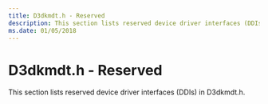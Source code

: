 ```yaml
---
title: D3dkmdt.h - Reserved
description: This section lists reserved device driver interfaces (DDIs) in D3dkmdt.h.
ms.date: 01/05/2018
---
```


# <span id="display.d3dkmdt_h_-_reserved"></span>D3dkmdt.h - Reserved


This section lists reserved device driver interfaces (DDIs) in D3dkmdt.h.

 

 





